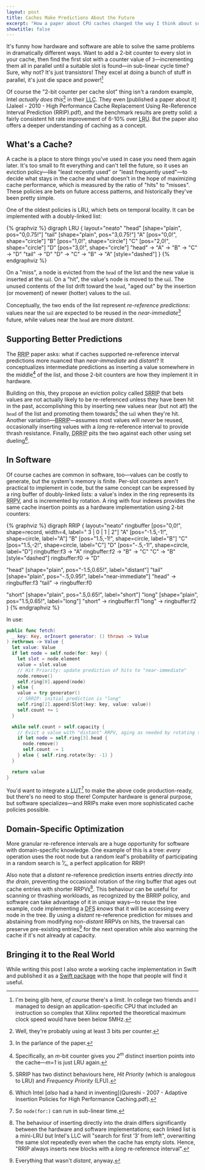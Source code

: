 ```yaml
---
layout: post
title: Caches Make Predictions About the Future
excerpt: "How a paper about CPU caches changed the way I think about software caches too"
showtitle: false
---
```


It's funny how hardware and software are able to solve the same problems in dramatically different ways. Want to add a 2-bit counter to every slot in your cache, then find the first slot with a counter value of `3`—incrementing them all in parallel until a suitable slot is found—in sub-linear cycle time? Sure, why not? It's just transistors! They excel at doing a bunch of stuff in parallel, it's just die space and power![^141]

Of course the "2-bit counter per cache slot" thing isn't a random example, Intel _actually does this_[^bits] in their <abbr title="Last-Level Cache">LLC</abbr>. They even [published a paper about it](Jaleel - 2010 - High Performance Cache Replacement Using Re-Reference Interval Prediction (RRIP).pdf), and the benchmark results are pretty solid: a fairly consistent hit rate improvement of 6-10% over <abbr title="Least Recently Used">LRU</abbr>. But the paper also offers a deeper understanding of caching as a concept.

## What's a Cache?

A cache is a place to store things you've used in case you need them again later. It's too small to fit everything and can't tell the future, so it uses an eviction policy—like "least recently used" or "least frequently used"—to decide what stays in the cache and what doesn't in the hope of maximizing cache performance, which is measured by the ratio of "hits" to "misses". These policies are bets on future access patterns, and historically they've been pretty simple.

One of the oldest policies is LRU, which bets on temporal locality. It can be implemented with a doubly-linked list:

{% graphviz %}
digraph LRU {
  layout="neato"
  "head" [shape="plain", pos="0,0.75!"]
  "tail" [shape="plain", pos="3,0.75!"]
  "A" [pos="0,0!", shape="circle"]
  "B" [pos="1,0!", shape="circle"]
  "C" [pos="2,0!", shape="circle"]
  "D" [pos="3,0!", shape="circle"]
  "head" -> "A" -> "B" -> "C" -> "D"
  "tail" -> "D"
  "D" -> "C" -> "B" -> "A" [style="dashed"]
}
{% endgraphviz %}

On a "miss", a node is evicted from the <span style="font-family: 'Museo';">head</span> of the list and the new value is inserted at the <span style="font-family: 'Museo';">tail</span>. On a "hit", the value's node is moved to the <span style="font-family: 'Museo';">tail</span>. The unused contents of the list drift toward the <span style="font-family: 'Museo';">head</span>, "aged out" by the insertion (or movement) of newer (hotter) values to the <span style="font-family: 'Museo';">tail</span>.

Conceptually, the two ends of the list represent _re-reference predictions_: values near the <span style="font-family: 'Museo';">tail</span> are expected to be reused in the _near-immediate_[^parlance] future, while values near the <span style="font-family: 'Museo';">head</span> are more _distant_.

## Supporting Better Predictions

The <abbr title="Re-Reference Interval Prediction">RRIP</abbr> paper asks: what if caches supported re-reference interval predictions more nuanced than _near-immediate_ and _distant_? It conceptualizes intermediate predictions as inserting a value somewhere in the middle[^middle] of the list, and those 2-bit counters are how they implement it in hardware.

Building on this, they propose an eviction policy called <abbr title="Static RRIP">SRRIP</abbr> that bets values are not actually likely to be re-referenced unless they have been hit in the past, accomplishing this by inserting new values near (but not at!) the <span style="font-family: 'Museo';">head</span> of the list and promoting them towards[^priority] the <span style="font-family: 'Museo';">tail</span> when they're hit. Another variation—<abbr title="Bimodal  RRIP">BRRIP</abbr>—assumes most values will _never_ be reused, occasionally inserting values with a _long_ re-reference interval to provide thrash resistance. Finally, <abbr title="Dynamic  RRIP">DRRIP</abbr> pits the two against each other using set dueling[^dueling].

## In Software

Of course caches are common in software, too—values can be costly to generate, but the system's memory is finite. Per-slot counters aren't practical to implement in code, but the same concept can be expressed by a ring buffer of doubly-linked lists: a value's index in the ring represents its <abbr title="Re-Reference Prediction Value">RRPV</abbr>, and is incremented by rotation. A ring with four indexes provides the same cache insertion points as a hardware implementation using 2-bit counters:

{% graphviz %}
digraph RRIP {
  layout="neato"
  ringbuffer [pos="0,0!", shape=record, width=4, label="<f3> 3 | <f0> 0 | <f1> 1 | <f2> 2"]
  "A" [pos="-1.5,-1!", shape=circle, label="A"]
  "B" [pos="1.5,-1!", shape=circle, label="B"]
  "C" [pos="1.5,-2!", shape=circle, label="C"]
  "D" [pos="-.5,-1!", shape=circle, label="D"]
  ringbuffer:f3 -> "A"
  ringbuffer:f2 -> "B" -> "C"
  "C" -> "B" [style="dashed"]
  ringbuffer:f0 -> "D"

  "head" [shape="plain", pos="-1.5,0.65!", label="distant"]
  "tail" [shape="plain", pos="-.5,0.95!", label="near-immediate"]
  "head" -> ringbuffer:f3
  "tail" -> ringbuffer:f0

  "short" [shape="plain", pos=".5,0.65!", label="short"]
  "long" [shape="plain", pos="1.5,0.65!", label="long"]
  "short" -> ringbuffer:f1
  "long" -> ringbuffer:f2
}
{% endgraphviz %}

In use:

``` swift
public func fetch(
  _ key: Key, orInsert generator: () throws -> Value
) rethrows -> Value {
  let value: Value
  if let node = self.node(for: key) {
    let slot = node.element
    value = slot.value
    // Hit Priority: update prediction of hits to "near-immediate"
    node.remove()
    self.ring[0].append(node)
  } else {
    value = try generator()
    // SRRIP: initial prediction is "long"
    self.ring[2].append(Slot(key: key, value: value))
    self.count += 1
  }

  while self.count > self.capacity {
    // Evict a value with "distant" RRPV, aging as needed by rotating the ring
    if let node = self.ring[3].head {
      node.remove()
      self.count -= 1
    } else { self.ring.rotate(by: -1) }
  }

  return value
}
```

You'd want to integrate a <abbr title="Look-up Table">LUT</abbr>[^lookup-time] to make the above code production-ready, but there's no need to stop there! Computer hardware is general purpose, but software specializes—and RRIPs make even more sophisticated cache policies possible.

## Domain-Specific Optimization

More granular re-reference intervals are a huge opportunity for software with domain-specific knowledge. One example of this is a tree: _every_ operation uses the root node but a random leaf's probability of participating in a random search is ¹⁄ₙ, a perfect application for RRIP!

Also note that a _distant_ re-reference prediction inserts entries _directly into the drain_, preventing the occasional rotation of the ring buffer that ages out cache entries with shorter RRPVs[^drain-insertion]. This behaviour can be useful for scanning or thrashing workloads, as recognized by the BRRIP policy, and software can take advantage of it in unique ways—to reuse the tree example, code implementing a <abbr title="Depth-First Search">DFS</abbr> _knows_ that it will be accessing every node in the tree. By using a _distant_ re-reference prediction for misses and abstaining from modifying non-<em>distant</em> RRPVs on hits, the traversal can preserve pre-existing entries[^nodrain] for the next operation while also warming the cache if it's not already at capacity.

## Bringing it to the Real World

While writing this post I also wrote a working cache implementation in Swift and published it as a [Swift package](https://github.com/numist/swift-caches/) with the hope that people will find it useful.

[^141]: I'm being glib here, _of course_ there's a limit. In college two friends and I managed to design an application-specific CPU that included an instruction so complex that Xilinx reported the theoretical maximum clock speed would have been below 5MHz.
[^bits]: Well, they're probably using at least 3 bits per counter.
[^parlance]: In the parlance of the paper.
[^middle]: Specifically, an _m_-bit counter gives you _2<sup>m</sup>_ distinct insertion points into the cache—_m=1_ is just LRU again.
[^priority]: SRRIP has two distinct behaviours here, _Hit Priority_ (which is analogous to LRU) and _Frequency Priority_ (LFU).
[^dueling]: Which Intel [_also_ had a hand in inventing](Qureshi - 2007 - Adaptive Insertion Policies for High Performance Caching.pdf).
[^drain-insertion]: The behaviour of inserting directly into the drain differs significantly between the hardware and software implementations; each linked list is a mini-LRU but Intel's LLC will "search for first ‘3’ from left", overwriting the same slot repeatedly even when the cache has empty slots. Hence, "RRIP always inserts new blocks with a _long_ re-reference interval".
[^nodrain]: Everything that wasn't _distant_, anyway.
[^lookup-time]: So `node(for:)` can run in sub-linear time.
